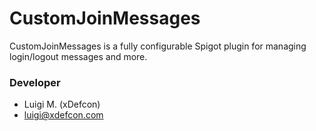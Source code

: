 # CustomJoinMessages #

CustomJoinMessages is a fully configurable Spigot plugin for managing login/logout messages and more.


### Developer ###

* Luigi M. (xDefcon)
* luigi@xdefcon.com